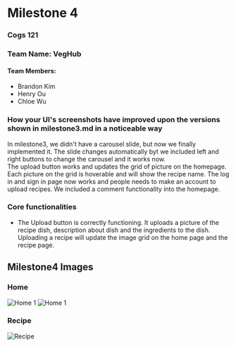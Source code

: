 # Milestone 4

### Cogs 121
### Team Name: VegHub
#### Team Members:
* Brandon Kim 
* Henry Ou 
* Chloe Wu

### How your UI's screenshots have improved upon the versions shown in milestone3.md in a noticeable way
In milestone3, we didn't have a carousel slide, but now we finally implemented it. The slide changes automatically byt we included left and right buttons to change the carousel and it works now. </br>The upload button works and updates the grid of picture on the homepage. Each picture on the grid is hoverable and will show the recipe name. The log in and sign in page now works and people needs to make an account to upload recipes. We included a comment functionality into the homepage.


### Core functionalities
* The Upload button is correctly functioning. It uploads a picture of the recipe dish, description about dish and the ingredients to the dish. Uploading a recipe will update the image grid on the home page and the recipe page.

## Milestone4 Images </br>
### Home
![Home 1](https://github.com/henrywuo/VegHub/blob/master/milestone4/home1.PNG)
![Home 1](https://github.com/henrywuo/VegHub/blob/master/milestone4/home2.PNG)

### Recipe
![Recipe](https://github.com/henrywuo/VegHub/blob/master/milestone4/recipe.PNG)


